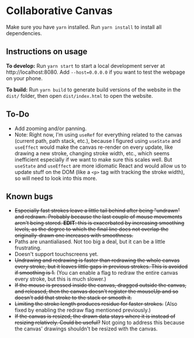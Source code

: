 # Collaborative Canvas

Make sure you have `yarn` installed.
Run `yarn install` to install all dependencies.

## Instructions on usage
**To develop:** Run `yarn start` to start a local development server at http://localhost:8080. Add `--host=0.0.0.0` if you want to test the webpage on your phone.

**To build:** Run `yarn build` to generate build versions of the website in the `dist/` folder, then open `dist/index.html` to open the website.

## To-Do

* Add zooming and/or panning.
* Note: Right now, I'm using `useRef` for everything related to the canvas (current path, path stack, etc.), because I figured using `useState` and `useEffect` would make the canvas re-render on every update, like drawing a new stroke, changing stroke width, etc., which seems inefficient especially if we want to make sure this scales well. But `useState` and `useEffect` are more idiomatic React and would allow us to update stuff on the DOM (like a `<p>` tag with tracking the stroke width), so will need to look into this more.

## Known bugs

* ~~Especially fast strokes leave a little tail behind after being "undrawn" and redrawn. Probably because the last couple of mouse movements aren't being stored. **EDIT**: this is exacerbated by increasing smoothing levels, as the degree to which the final line does not overlap the originally-drawn one increases with smoothness.~~
* Paths are unantialiased. Not too big a deal, but it can be a little frustrating.
* Doesn't support touchscreens yet.
* ~~Undrawing and redrawing is faster than redrawing the whole canvas every stroke, but it leaves little gaps in previous strokes. This is avoided if smoothing is 1.~~ (You can enable a flag to redraw the entire canvas every stroke, but this is much slower.)
* ~~If the mouse is pressed inside the canvas, dragged outside the canvas, and released, then the canvas doesn't register the mouseUp and so doesn't add that stroke to the stack or smooth it.~~
* ~~Limiting the stroke length produces residue for faster strokes.~~ (Also fixed by enabling the redraw flag mentioned previously.)
* ~~If the canvas is resized, the drawn data stays where it is instead of resizing relatively. Could be useful?~~ Not going to address this because the canvas' drawings shouldn't be resized with the canvas.
